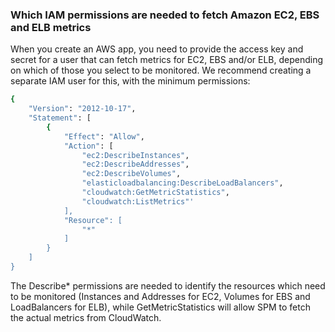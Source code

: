 ### Which IAM permissions are needed to fetch Amazon EC2, EBS and ELB metrics

When you create an AWS app, you need to provide the access key and secret for a user that can fetch metrics for EC2, EBS and/or ELB, depending on which of those you select to be monitored. We recommend creating a separate IAM user for this, with the minimum permissions:
``` bash
{
    "Version": "2012-10-17",
    "Statement": [
        {
            "Effect": "Allow",
            "Action": [
                "ec2:DescribeInstances",
                "ec2:DescribeAddresses",
                "ec2:DescribeVolumes",
                "elasticloadbalancing:DescribeLoadBalancers",
                "cloudwatch:GetMetricStatistics",
                "cloudwatch:ListMetrics"'
            ],
            "Resource": [
                "*"
            ]
        }
    ]
}
```
The Describe* permissions are needed to identify the resources which need to be monitored (Instances and Addresses for EC2, Volumes for EBS and LoadBalancers for ELB), while GetMetricStatistics will allow SPM to fetch the actual metrics from CloudWatch.